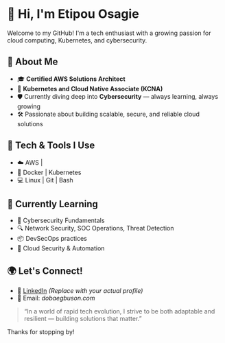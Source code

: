 # 👋 Hi, I'm Etipou Osagie

Welcome to my GitHub! I'm a tech enthusiast with a growing passion for cloud computing, Kubernetes, and cybersecurity.

## 🌟 About Me

- 🎓 **Certified AWS Solutions Architect**
- 📜 **Kubernetes and Cloud Native Associate (KCNA)**
- 🛡️ Currently diving deep into **Cybersecurity** — always learning, always growing
- 🛠️ Passionate about building scalable, secure, and reliable cloud solutions

## 🧰 Tech & Tools I Use

- ☁️ AWS | 
- 🐳 Docker | Kubernetes
- 💻 Linux | Git | Bash
  

## 🚀 Currently Learning

- 🔐 Cybersecurity Fundamentals
- 🔍 Network Security, SOC Operations, Threat Detection
- 📦 DevSecOps practices
- 🧪 Cloud Security & Automation

## 🌍 Let's Connect!

- 💼 [LinkedIn](https://www.linkedin.com/in/etipouosagie/) *(Replace with your actual profile)*
- 📧 Email: *dobaegbuson.com* 
  



> “In a world of rapid tech evolution, I strive to be both adaptable and resilient — building solutions that matter.”

Thanks for stopping by!


